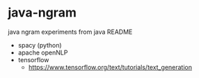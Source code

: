 # java-ngram
java ngram experiments from java
README


* spacy (python)
* apache openNLP
* tensorflow
    - https://www.tensorflow.org/text/tutorials/text_generation